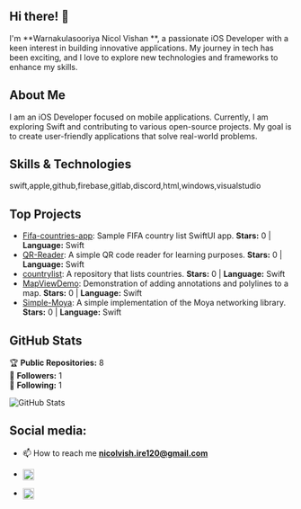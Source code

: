 ## Hi there! 👋

I'm **Warnakulasooriya Nicol Vishan **, a passionate iOS Developer with a keen interest in building innovative applications. My journey in tech has been exciting, and I love to explore new technologies and frameworks to enhance my skills.

## About Me

I am an iOS Developer focused on mobile applications. Currently, I am exploring Swift and contributing to various open-source projects. My goal is to create user-friendly applications that solve real-world problems.

## Skills & Technologies

swift,apple,github,firebase,gitlab,discord,html,windows,visualstudio

## Top Projects

- [Fifa-countries-app](https://github.com/Nicol-Vishan/Fifa-countries-app): Sample FIFA country list SwiftUI app. **Stars:** 0 | **Language:** Swift
- [QR-Reader](https://github.com/Nicol-Vishan/QR-Reader): A simple QR code reader for learning purposes. **Stars:** 0 | **Language:** Swift
- [countrylist](https://github.com/Nicol-Vishan/countrylist): A repository that lists countries. **Stars:** 0 | **Language:** Swift
- [MapViewDemo](https://github.com/Nicol-Vishan/MapViewDemo): Demonstration of adding annotations and polylines to a map. **Stars:** 0 | **Language:** Swift
- [Simple-Moya](https://github.com/Nicol-Vishan/Simple-Moya): A simple implementation of the Moya networking library. **Stars:** 0 | **Language:** Swift

## GitHub Stats

🏆 **Public Repositories:** 8  
👥 **Followers:** 1  
👤 **Following:** 1  

![GitHub Stats](https://github-readme-stats.vercel.app/api?username=Nicol-Vishan&show_icons=true&theme=radical)

## Social media:

- 📫 How to reach me **nicolvish.ire120@gmail.com**

- <a href="https://linkedin.com/in/https://www.linkedin.com/in/nicol-vishan-5136b5181/" target="blank"><img align="center" src="https://raw.githubusercontent.com/rahuldkjain/github-profile-readme-generator/master/src/images/icons/Social/linked-in-alt.svg" alt="https://www.linkedin.com/in/nicol-vishan-5136b5181/" height="20" width="20" /></a>

- <a href="https://stackoverflow.com/users/https://stackoverflow.com/users/8995554/nicol-vishan" target="blank"><img align="center" src="https://raw.githubusercontent.com/rahuldkjain/github-profile-readme-generator/master/src/images/icons/Social/stack-overflow.svg" alt="https://stackoverflow.com/users/8995554/nicol-vishan" height="20" width="20" /></a>
